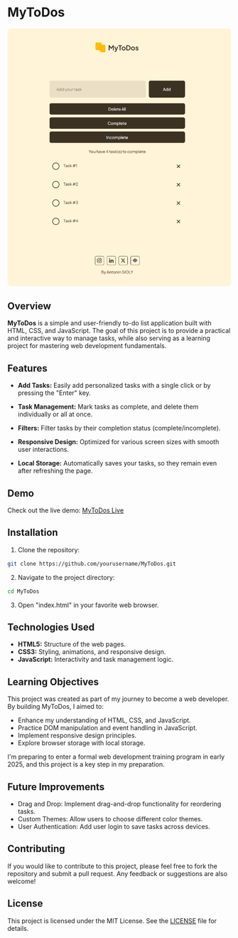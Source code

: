 # MyToDos
![alt text](Assets/readme-screenshot.png)

## Overview
**MyToDos** is a simple and user-friendly to-do list application built with HTML, CSS, and JavaScript. The goal of this project is to provide a practical and interactive way to manage tasks, while also serving as a learning project for mastering web development fundamentals.

## Features
* **Add Tasks:** Easily add personalized tasks with a single click or by pressing the "Enter" key.

* **Task Management:** Mark tasks as complete, and delete them individually or all at once.

* **Filters:** Filter tasks by their completion status (complete/incomplete).

* **Responsive Design:** Optimized for various screen sizes with smooth user interactions.

* **Local Storage:** Automatically saves your tasks, so they remain even after refreshing the page.

## Demo
Check out the live demo: [MyToDos Live](https://heyanto.github.io/MyToDos-App/)

## Installation
1. Clone the repository:
```bash
git clone https://github.com/yourusername/MyToDos.git
```
2. Navigate to the project directory:
```bash
cd MyToDos
```
3. Open "index.html" in your favorite web browser.

## Technologies Used
* **HTML5:** Structure of the web pages.
* **CSS3:** Styling, animations, and responsive design.
* **JavaScript:** Interactivity and task management logic.

## Learning Objectives
This project was created as part of my journey to become a web developer. By building MyToDos, I aimed to:

* Enhance my understanding of HTML, CSS, and JavaScript.
* Practice DOM manipulation and event handling in JavaScript.
* Implement responsive design principles.
* Explore browser storage with local storage.

I'm preparing to enter a formal web development training program in early 2025, and this project is a key step in my preparation.

## Future Improvements
* Drag and Drop: Implement drag-and-drop functionality for reordering tasks.
* Custom Themes: Allow users to choose different color themes.
* User Authentication: Add user login to save tasks across devices.

## Contributing
If you would like to contribute to this project, please feel free to fork the repository and submit a pull request. Any feedback or suggestions are also welcome!

## License
This project is licensed under the MIT License. See the [LICENSE](https://fr.wikipedia.org/wiki/Licence_MIT) file for details.